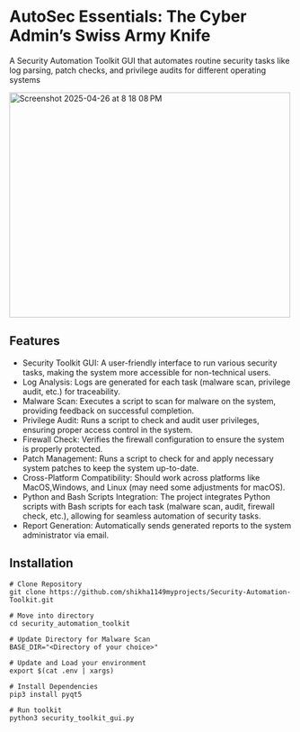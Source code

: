# AutoSec Essentials: The Cyber Admin’s Swiss Army Knife

A Security Automation Toolkit GUI that automates routine security tasks like log parsing, patch checks, and privilege audits for different operating systems

<img width="500" height="400" alt="Screenshot 2025-04-26 at 8 18 08 PM" src="https://github.com/user-attachments/assets/70a06f1e-a2b8-48fa-b071-401c3e7be021" />


## Features

- Security Toolkit GUI: A user-friendly interface to run various security tasks, making the system more accessible for non-technical users.
- Log Analysis: Logs are generated for each task (malware scan, privilege audit, etc.) for traceability.
- Malware Scan: Executes a script to scan for malware on the system, providing feedback on successful completion.
- Privilege Audit: Runs a script to check and audit user privileges, ensuring proper access control in the system.
- Firewall Check: Verifies the firewall configuration to ensure the system is properly protected.
- Patch Management: Runs a script to check for and apply necessary system patches to keep the system up-to-date.
- Cross-Platform Compatibility: Should work across platforms like MacOS,Windows, and Linux (may need some adjustments for macOS).
- Python and Bash Scripts Integration: The project integrates Python scripts with Bash scripts for each task (malware scan, audit, firewall check, etc.), allowing for seamless automation of security tasks.
- Report Generation: Automatically sends generated reports to the system administrator via email.


## Installation

```
# Clone Repository
git clone https://github.com/shikha1149myprojects/Security-Automation-Toolkit.git

# Move into directory
cd security_automation_toolkit

# Update Directory for Malware Scan
BASE_DIR="<Directory of your choice>"

# Update and Load your environment
export $(cat .env | xargs)

# Install Dependencies
pip3 install pyqt5  

# Run toolkit
python3 security_toolkit_gui.py
```
